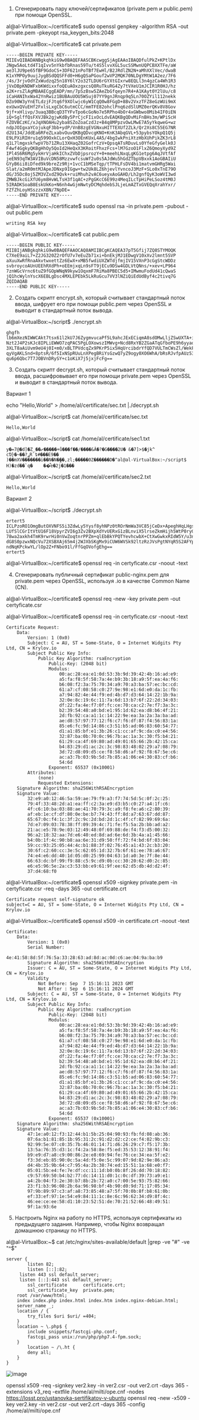 1. Сгенерировать пару ключей/сертификатов (private.pem и public.pem) при помощи OpenSSL.

al@al-VirtualBox:~/certificate$ sudo openssl genpkey -algorithm RSA -out private.pem -pkeyopt rsa_keygen_bits:2048

al@al-VirtualBox:~/certificate$ cat private.pem 
````
-----BEGIN PRIVATE KEY-----
MIIEvQIBADANBgkqhkiG9w0BAQEFAASCBKcwggSjAgEAAoIBAQDfulPkZ+KPtlDx
JNgw5AoLtd4T1qIvv5nYkbfbRnas59Tu/t4S5lvvXGL5ucSSMwnUQPCBXXTFe/aW
ae3lJU9pe65fBF9GdoCS+3DF621nPoTBf7EwHl/B2JRdlZN2N+aMhXXlVec/dwaB
K1xYMPOy9uujJygBSdQQSFFd0+H6gQSaPGouf2wVP2MQK70NLDgYMtW1A2ez/7F6
/4s/3rjvOdYZxWudzq25n18Y6lY2o32TLDU6rGYXtGIxrw8EQLl3n4gzCa4Wh1R3
jVxDBpKNDWFxbKWdixxfoQEuAOxzgxcsQ8RuTkuRG4Zy7tVXeU1mJCIR1R0HJ/hz
a2K+rsZlAgMBAAECggEADP/mn/7pSzBsw5ZAeZbGfqeyn7R4+A1KAyt0Y2lUu/c8
iCaHANIhxWa42YnRwiz1BUBAuUOU5WSuj07YY9gnJRnqp9q5Ln70OZYil112nekk
DZo90W3yYnETLdzjFJtq6f9XOlwjc6yW1CqQ0w8FGgD+8Bv2VxzTFZ8eGzWUi9mX
exUwxQVuEHf2FxlsLxgCbC6utmCCC/mmTFE82ohclPnq6zdSlUMZ0erQKv8V8Gov
9jf+xHlivp/3uaq3BBcqD3TYFvTpo6cGoNo7e5RPho4bOr4xGWbwo8Mib4IF0iEN
iQ+SglffQsFXVJBk2gjwKdBy5PrCjcFIixOcLdvEAQKBgQDvMiFnBHs3m/WPiScH
FZOVBCzKC/xJqXNOAHu2yba8SZoZoaCzdJz+B4q8MPpzvOwLMwE7A5yYkqweG+wz
ndpJOIgxaYCojukqF3bb+ydP/VnB8zgEVGNxuHITTEXUf2ZLk/Qr2Xs8C55EG7NR
d2U134/JddEa6RFeZLxabvOuvQKBgQDvcgKNO+KnK3AbqGVL+53pybsYOkpQ1Q5j
E9LPXiRIHru1q599OxkCLorQxH3OEnKUxL4A5/4bgIwkPniXtzHbXUhPikZK3rL8
q1L7lmgxskfwpV7b71ZRu13XHaqZ02GofrCzV+QpsqATsRDuvLs0YfeGfyGelk0J
F4wf4GgkyQKBgHhOy5QoId2HeQxX3KRoitFhxzFcs+lM7GzoO1FlxZ6QmoyXyd9Z
IPl4S6R6Mg5ykHrVjaHkIChxZVbDjpsrozY+0+meehLNxqLgKG1etpg6AqJVtfAf
jeEN93qTW3AVIBuVcDN58MzzvwfcsuWf2u0s5AJdWu5hGdZTbpVBxxk1AoGBAIiU
GYyB6ii8iDfed9k9breZz9Rj+1vcC1bMSeTqp/tTPHLFsDV4bi1matvmGHRg5Wai
Slat/a2mR0mtMJApeJDNxp9IGgw+tw2Uk8LZ6hjevlYvncoJ3MzF+SLo0xTnE79O
dG/35Dc8oj5ZM3VZxdZ9Qvk+ruiMhuh2vAC6ueyxAoGAHD/Lh2gnfQyK3oWVI3wd
ZMWBJkcGiXfU6ym8HvWLTsH3f1qAC+zPgGKcC6E99z4MeqILcTpHiPeLSoz4tM0J
5IRADKSoaB8EskUkKo+N6nh4wGjmNwtyDCMqhdebSJLjeLmAZTxGVEQqXrahYxr/
FZfZhLoyHSszzxXBN/7NpDE=
-----END PRIVATE KEY-----
````
al@al-VirtualBox:~/certificate$ sudo openssl rsa -in private.pem -pubout -out public.pem 
````
writing RSA key
````
al@al-VirtualBox:~/certificate$ cat public.pem 
````
-----BEGIN PUBLIC KEY-----
MIIBIjANBgkqhkiG9w0BAQEFAAOCAQ8AMIIBCgKCAQEA37pT5Gfij7ZQ8STYMOQK
C7XeE9aiL7+Z2JG320Z2rOfU7v7eEuZb71xi+bnEkjMJ1EDwgV10xXv2lmnt5SVP
aXuuXwRfRnaAkvtwxettZz6EwX+xMB5fwdiUXZWTdjfmjIV15VXnP3cGgStcWDDz
svbroycoAUnUEEhRXdPh+oEEmjxqLn9sFT9jECu9DSw4GDLVtQNns/+xev+LP964
7znWGcVrnc6tuZ9fGOpWNqN9kyw1OqxmF7RiMa8PBEC5d5+IMwmuFodUd41cQwaS
jQ1hcWylnYscX6EBLgDsc4MXLEPEbk5LkRuGcu7VV3lNZiQiEdUdByf4c2tivq7G
ZQIDAQAB
-----END PUBLIC KEY-----
````
2. Создать скрипт encrypt.sh, который считывает стандартный поток ввода, шифрует его при помощи public.pem через OpenSSL и выводит в стандартный поток вывода.

al@al-VirtualBox:~/script$ ./encrypt.sh 
````
ghgfh
lb6mXezNIWWCAkt7tsx61l2kU7J6ZygmvucaPf5L9ahcJExECiqmA8sdOMwLljZSwUXTA+iNScWY
Nzt2J4P2sKJc8IPLiEWWO7zqPAC5PgLOXowszIMWvg+Ncd8RxYB2ZGaATqGfboPE9h6yyaqJfrJu
3XLT8aAiUvm9eU4j0I+m0/xBLTPVdcqZx9PKrP5ix5HqUrcibdrYfQD7VULTmCWsZl/WekFjPBgm
qyVgAKLSnd+8ptsR/6f5IxNSpRUuLnXPegBRiYsGzwQ7yZ9ogy0XO6WhA/bRsRJvfpAUz53Mhqs4
qu6p6Qbc7T7JOBVnDRySY+c1oKiX7j5jxjFcFg==
````
3. Создать скрипт decrypt.sh, который считывает стандартный поток ввода, расшифровывает его при помощи private.pem через OpenSSL и выводит в стандартный поток вывода.

Вариант 1

echo "Hello,World" > /home/al/certificate/sec.txt |./decrypt.sh

al@al-VirtualBox:~/script$ cat /home/al/certificate/sec.txt
````
Hello,World
````
al@al-VirtualBox:~/script$ cat /home/al/certificate/sec1.txt
````
y�=7@�d]�Z_��ޗ�����+ů���f��/����&Ă�?�G����2U� &�7]>$�jk^
cƊ}�~��?ړR`ȶ#���E9��
)��mXV�������i��N�N�̼��,zl;�����0Z������D�^al@al-VirtualBox:~/script$ H)�zd��`q�	��͋e�2j�1���
````
al@al-VirtualBox:~/script$ cat /home/al/certificate/sec2.txt
````
Hello,World
````

Вариант 2

al@al-VirtualBox:~/script$ ./decrypt.sh 
````
ertert5
ICLPzoRO1OmgButOXVNFS5i3ZdwLy5Yysf8yhNPz0tROrNmWa3VC85jCeDx+ApeghHqLHgsOI+/d
LUfSlCGrItVtU16F18VpyrZVI6g3Zv2BXpXdYvUERxG1zBLnviX5lrseZkmHijh5WtP0ryG3tfTA
78wa2axkh4TmK9rwrHi0nVwZoqtnrPPZm+qlEbBkYPQTYevhcwbX+CtXwGwkxRIdW5Y/u3nnQkEY
dG8S0pzwxNQcVu72XSBXAj65m4j2WJXbSKgMx9iCUW6WVSk92ltzRzJVsPgtNYqR5S2AFYpFSmDg
ndNqKPckwYL/lOp2Z+FNbo91l/FfGqOVofgEhg==
ertert5
````
al@al-VirtualBox:~/certificate$ openssl req -in certyficate.csr -noout -text

4. Сгенерировать публичный сертификат public-nginx.pem для private.pem через OpenSSL, используя <LASTNAME>.io в качестве Common Name (CN).

al@al-VirtualBox:~/certificate$ openssl req -new -key private.pem -out certyficate.csr

al@al-VirtualBox:~/certificate$ openssl req -in certyficate.csr -noout -text
````
Certificate Request:
    Data:
        Version: 1 (0x0)
        Subject: C = AU, ST = Some-State, O = Internet Widgits Pty Ltd, CN = Krylov.io
        Subject Public Key Info:
            Public Key Algorithm: rsaEncryption
                Public-Key: (2048 bit)
                Modulus:
                    00:ac:28:ea:e1:0d:53:3b:9d:39:42:4b:16:ad:e9:
                    a5:fa:f8:5f:58:7a:4e:b9:3b:18:a9:5f:ea:4a:f6:
                    b6:08:f2:3a:75:70:34:a9:70:a3:ba:57:ec:bc:cd:
                    61:a7:cf:08:58:c0:27:9e:98:e1:6d:e0:da:1c:fb:
                    a7:94:82:4e:44:f9:ed:4b:d7:d3:64:14:22:1b:9a:
                    32:0e:8c:19:6c:11:7a:6d:13:b7:6f:22:2d:34:03:
                    df:22:fa:4e:f7:0f:fc:ce:70:ca:c2:7e:f7:3a:3c:
                    b2:39:54:48:a0:bd:e1:95:1d:62:ea:d8:b6:4f:21:
                    2d:fb:92:ca:a1:1c:14:22:9e:ea:3a:2a:3a:ba:ad:
                    ae:d8:57:97:77:12:f6:c7:f6:df:87:f4:56:83:1a:
                    85:e6:fc:9d:14:86:c3:51:b5:ad:06:83:60:54:77:
                    d1:a1:85:bf:e1:3b:26:c1:cc:af:9c:da:c0:e4:56:
                    32:87:ba:0b:70:0c:96:7b:ac:1a:3c:30:f5:b4:21:
                    61:29:ca:4f:69:80:ad:49:01:65:66:2b:42:15:ca:
                    b4:83:29:d1:ac:2c:3c:98:83:48:02:29:a7:08:79:
                    3d:72:d8:09:d5:ce:f8:58:d6:af:92:f8:67:5e:c6:
                    ac:a3:7b:03:9b:5d:7b:85:a1:06:e4:30:83:cf:b6:
                    54:6d
                Exponent: 65537 (0x10001)
        Attributes:
            (none)
            Requested Extensions:
    Signature Algorithm: sha256WithRSAEncryption
    Signature Value:
        32:e9:a0:12:46:5a:59:ae:79:f9:a3:f7:74:5d:5c:0f:2c:25:
        79:4f:33:48:2d:a1:ea:ff:c2:3a:e9:d3:b5:c0:27:a4:1f:c6:
        4f:c6:10:ba:03:88:ae:41:70:79:3c:a9:f8:fe:a6:c2:80:39:
        af:eb:1e:cf:df:80:0e:be:b7:74:43:ff:8d:a7:63:67:dd:87:
        65:67:0c:f4:1c:3f:2c:9c:2d:bd:2d:1c:4f:cf:82:99:69:6a:
        7d:e7:09:03:78:38:ff:09:39:4c:71:fe:f5:5a:2b:bb:ad:a2:
        21:ac:e5:78:9e:03:12:49:48:0f:69:88:de:f4:f3:d5:00:32:
        96:a2:18:32:aa:7d:e6:40:ed:8d:ad:6e:6d:3b:4a:a1:45:66:
        b4:0b:1f:4c:90:b8:aa:6e:31:d9:50:ff:72:f4:bd:6f:03:04:
        59:cc:93:25:05:44:4c:b1:88:3f:02:76:45:a1:43:2c:b3:20:
        30:6f:c2:60:cc:3e:5c:62:05:1d:32:7b:6f:61:ee:78:a6:67:
        74:e4:e6:dd:40:1d:05:d0:25:99:04:63:1d:a0:3e:7f:8e:44:
        66:63:dc:bf:99:f9:88:c5:9c:d9:0b:cc:30:20:62:d0:2c:85:
        e6:e5:96:5e:2a:c3:53:bb:e9:61:9f:ee:62:d5:db:4d:d2:4f:
        37:d4:68:f0
````
al@al-VirtualBox:~/certificate$ openssl x509 -signkey private.pem -in certyficate.csr -req -days 365 -out certificate.crt
````
Certificate request self-signature ok
subject=C = AU, ST = Some-State, O = Internet Widgits Pty Ltd, CN = Krylov.io
````
al@al-VirtualBox:~/certificate$ openssl x509 -in certificate.crt -noout -text

````
Certificate:
    Data:
        Version: 1 (0x0)
        Serial Number:
            4e:41:58:8d:5f:76:5a:33:28:63:ad:8d:ac:0d:c6:ae:04:9a:ba:b9
        Signature Algorithm: sha256WithRSAEncryption
        Issuer: C = AU, ST = Some-State, O = Internet Widgits Pty Ltd, CN = Krylov.io
        Validity
            Not Before: Sep  7 15:16:11 2023 GMT
            Not After : Sep  6 15:16:11 2024 GMT
        Subject: C = AU, ST = Some-State, O = Internet Widgits Pty Ltd, CN = Krylov.io
        Subject Public Key Info:
            Public Key Algorithm: rsaEncryption
                Public-Key: (2048 bit)
                Modulus:
                    00:ac:28:ea:e1:0d:53:3b:9d:39:42:4b:16:ad:e9:
                    a5:fa:f8:5f:58:7a:4e:b9:3b:18:a9:5f:ea:4a:f6:
                    b6:08:f2:3a:75:70:34:a9:70:a3:ba:57:ec:bc:cd:
                    61:a7:cf:08:58:c0:27:9e:98:e1:6d:e0:da:1c:fb:
                    a7:94:82:4e:44:f9:ed:4b:d7:d3:64:14:22:1b:9a:
                    32:0e:8c:19:6c:11:7a:6d:13:b7:6f:22:2d:34:03:
                    df:22:fa:4e:f7:0f:fc:ce:70:ca:c2:7e:f7:3a:3c:
                    b2:39:54:48:a0:bd:e1:95:1d:62:ea:d8:b6:4f:21:
                    2d:fb:92:ca:a1:1c:14:22:9e:ea:3a:2a:3a:ba:ad:
                    ae:d8:57:97:77:12:f6:c7:f6:df:87:f4:56:83:1a:
                    85:e6:fc:9d:14:86:c3:51:b5:ad:06:83:60:54:77:
                    d1:a1:85:bf:e1:3b:26:c1:cc:af:9c:da:c0:e4:56:
                    32:87:ba:0b:70:0c:96:7b:ac:1a:3c:30:f5:b4:21:
                    61:29:ca:4f:69:80:ad:49:01:65:66:2b:42:15:ca:
                    b4:83:29:d1:ac:2c:3c:98:83:48:02:29:a7:08:79:
                    3d:72:d8:09:d5:ce:f8:58:d6:af:92:f8:67:5e:c6:
                    ac:a3:7b:03:9b:5d:7b:85:a1:06:e4:30:83:cf:b6:
                    54:6d
                Exponent: 65537 (0x10001)
    Signature Algorithm: sha256WithRSAEncryption
    Signature Value:
        47:1e:a0:12:f3:12:44:b1:5b:25:04:90:93:fb:fd:08:ab:36:
        07:6a:b1:81:85:1b:95:31:2c:91:d2:d2:c2:ce:f4:02:9b:c3:
        92:99:5e:07:c0:35:7b:46:01:14:71:d6:26:29:c7:f5:17:3b:
        13:5a:76:35:d3:1c:f4:2a:58:8e:f5:ed:35:53:12:38:91:f4:
        b9:e9:d7:a8:c9:00:86:2e:e8:69:94:fe:76:ce:34:ea:5f:e2:
        f3:3d:eb:85:90:0c:5a:4d:f5:0e:5c:99:07:9d:82:9e:86:a3:
        d4:4b:35:9b:64:c7:95:4a:2b:38:74:ed:15:51:1a:68:e0:f7:
        05:01:5b:e4:fe:7e:df:cc:11:1d:b0:0b:8f:26:dd:70:18:82:
        c9:57:69:50:b4:b2:77:dc:14:11:d0:1c:0c:df:39:73:a9:e1:
        a4:2b:04:f3:2e:30:b7:8b:2b:72:a0:c7:00:5e:93:75:82:66:
        23:f1:b3:96:08:2b:6a:96:98:bf:4b:90:d0:9d:71:17:05:34:
        97:9b:89:97:c3:af:a8:73:85:48:a7:5f:70:0b:8f:b8:61:0b:
        ef:33:ef:97:1e:54:e9:84:11:1c:8e:6c:96:62:34:d9:8f:4c:
        46:ee:ce:ee:58:d1:10:23:52:51:de:70:21:52:66:48:49:51:
        9f:1a:93:6e
````
5. Настроить Nginx на работу по HTTPS, используя сертификаты из предыдущего задания. Например, чтобы Nginx возвращал домашнюю страницу по HTTPS.

al@al-VirtualBox:~$ cat /etc/nginx/sites-available/default |grep -ve "#" -ve "^$"
````
server {
        listen 82;
        listen [::]:82;
	 listen 443 ssl default_server;
	 listen [::]:443 ssl default_server;
        ssl_certificate      certificate.crt;
        ssl_certificate_key  private.pem;
	root /var/www/html;
	index index.php index.html index.htm index.nginx-debian.html;
	server_name _;
	location / {
		try_files $uri $uri/ =404;
	}
	location ~ \.php$ {
		include snippets/fastcgi-php.conf;
		fastcgi_pass unix:/run/php/php7.4-fpm.sock;
	}
        location ~ /\.ht {
		deny all;
	}
}
````
![image](https://github.com/tms-dos17-onl/Alex-Krylov/assets/139115675/fa817977-70e4-462b-87b6-dc9f524f72ee)

openssl x509 -req -signkey ver2.key -in ver2.csr -out ver2.crt -days 365 -extensions v3_req -extfile /home/al/milti/ope.cnf -nodes
https://losst.pro/ustanovka-sertifikatov-v-ubuntu
openssl req -new -x509 -key ver2.key -in ver2.csr -out ver2.crt -days 365 -config /home/al/milti/ope.cnf



